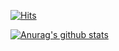 [![Hits](https://hits.seeyoufarm.com/api/count/incr/badge.svg?url=https%3A%2F%2Fgithub.com%2Fsohyunadc&count_bg=%2379C83D&title_bg=%23555555&icon=&icon_color=%23E7E7E7&title=hits&edge_flat=true)](https://hits.seeyoufarm.com)

[![Anurag's github stats](https://github-readme-stats.vercel.app/api?username=sugarnyang)](https://github.com/anuraghazra/github-readme-stats)

